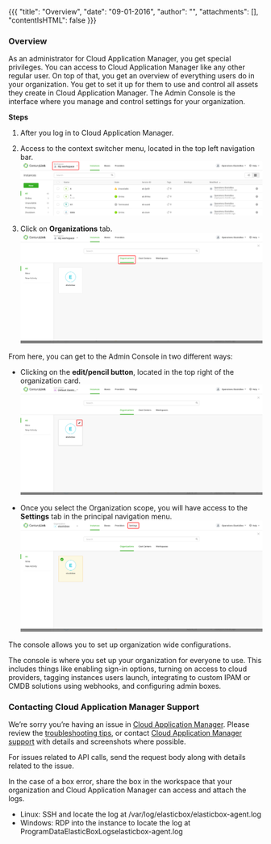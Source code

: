 {{{
"title": "Overview",
"date": "09-01-2016",
"author": "",
"attachments": [],
"contentIsHTML": false
}}}

### Overview

As an administrator for Cloud Application Manager, you get special privileges. You can access to Cloud Application Manager like any other regular user. On top of that, you get an overview of everything users do in your organization. You get to set it up for them to use and control all assets they create in Cloud Application Manager.
The Admin Console is the interface where you manage and control settings for your organization.

**Steps**

1. After you log in to Cloud Application Manager.
2. Access to the context switcher menu, located in the top left navigation bar.
   ![admin-overview1.png](../../images/cloud-application-manager/admin-overview1.png)

3. Click on **Organizations** tab.
   ![admin-overview2.png](../../images/cloud-application-manager/admin-overview2.png)

From here, you can get to the Admin Console in two different ways:

* Clicking on the **edit/pencil button**, located in the top right of the organization card.
  ![admin-overview3.png](../../images/cloud-application-manager/admin-overview3.png)

* Once you select the Organization scope, you will have access to the **Settings** tab in the principal navigation menu.
  ![admin-overview4.png](../../images/cloud-application-manager/admin-overview4.png)


The console allows you to set up organization wide configurations.

The console is where you set up your organization for everyone to use. This includes things like enabling sign-in options, turning on access to cloud providers, tagging instances users launch, integrating to custom IPAM or CMDB solutions using webhooks, and configuring admin boxes.


### Contacting Cloud Application Manager Support

We’re sorry you’re having an issue in [Cloud Application Manager](https://www.ctl.io/cloud-application-manager/). Please review the [troubleshooting tips](../Troubleshooting/troubleshooting-tips.md), or contact [Cloud Application Manager support](mailto:incident@CenturyLink.com) with details and screenshots where possible.

For issues related to API calls, send the request body along with details related to the issue.

In the case of a box error, share the box in the workspace that your organization and Cloud Application Manager can access and attach the logs.
* Linux: SSH and locate the log at /var/log/elasticbox/elasticbox-agent.log
* Windows: RDP into the instance to locate the log at ProgramDataElasticBoxLogselasticbox-agent.log

